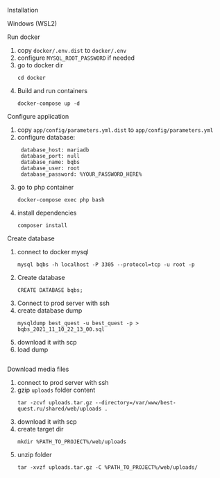 Installation

Windows (WSL2)

Run docker
1. copy `docker/.env.dist` to `docker/.env`
2. configure `MYSQL_ROOT_PASSWORD` if needed
2. go to docker dir 
   ```
   cd docker
   ```
3. Build and run containers
   ```
   docker-compose up -d
   ```

Configure application
1. copy `app/config/parameters.yml.dist` to `app/config/parameters.yml`
2. configure database:
   ```
    database_host: mariadb
    database_port: null
    database_name: bqbs
    database_user: root
    database_password: %YOUR_PASSWORD_HERE%
   ```
3. go to php container
   ```
   docker-compose exec php bash
   ```
4. install dependencies
   ```
   composer install
   ```

Create database
1. connect to docker mysql
   ```
   mysql bqbs -h localhost -P 3305 --protocol=tcp -u root -p
   ```
2. Create database
   ```
   CREATE DATABASE bqbs;
   ```
3. Connect to prod server with ssh
4. create database dump
   ```
   mysqldump best_quest -u best_quest -p > bqbs_2021_11_10_22_13_00.sql
   ```
5. download it with scp
6. load dump
   ```mysql bqbs -h localhost -P 3305 --protocol=tcp -u root -p < ~/bqbs_2021_11_10_22_13_00.sql
   ```
   
Download media files
1. connect to prod server with ssh
2. gzip `uploads` folder content
   ```
   tar -zcvf uploads.tar.gz --directory=/var/www/best-quest.ru/shared/web/uploads .
   ```
3. download it with scp
4. create target dir
   ```
   mkdir %PATH_TO_PROJECT%/web/uploads
   ```
5. unzip folder
   ```
   tar -xvzf uploads.tar.gz -C %PATH_TO_PROJECT%/web/uploads/
   ```